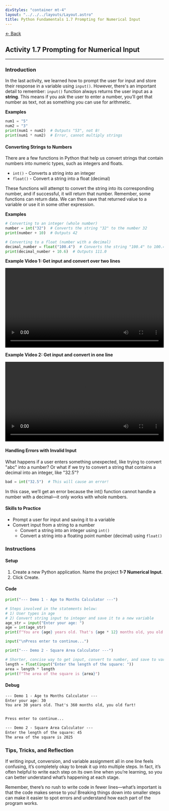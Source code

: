 ```yaml
---
divStyles: "container mt-4"
layout: "../../../layouts/Layout.astro"
title: Python Fundamentals 1.7 Prompting for Numerical Input
---
```


[← Back](/python-fundamentals/)

## Activity 1.7 Prompting for Numerical Input

---

### Introduction

In the last activity, we learned how to prompt the user for input and store their response in a variable using `input()`. However, there's an important detail to remember: `input()` function always returns the user input as a **string**. This means if you ask the user to enter a number, you’ll get that number as text, not as something you can use for arithmetic.

**Examples**

```python
num1 = "5"
num2 = "3"
print(num1 + num2)  # Outputs "53", not 8!
print(num1 * num2)  # Error, cannot multiply strings
```

#### Converting Strings to Numbers

There are a few functions in Python that help us convert strings that contain numbers into numeric types, such as integers and floats.

- `int()` - Converts a string into an integer
- `float()` - Convert a string into a float (decimal)

These functions will attempt to convert the string into its corresponding number, and if successful, it will return that number. Remember, some functions can return data. We can then save that returned value to a variable or use it in some other expression.

**Examples**

```python
# Converting to an integer (whole number)
number = int("32")  # Converts the string "32" to the number 32
print(number + 10)  # Outputs 42

# Converting to a float (number with a decimal)
decimal_number = float("100.4")  # Converts the string "100.4" to 100.4
print(decimal_number + 10.6)  # Outputs 111.0

```

**Example Video 1: Get input and convert over two lines**

<video src="/courses/python-fundamentals/numeric-input-animation.mp4" controls style="width: 100%; max-width: 640px;"></video>

**Example Video 2: Get input and convert in one line**

<video src="/courses/python-fundamentals/numeric-input-animation-2.mp4" controls style="width: 100%; max-width: 640px;"></video>

#### Handling Errors with Invalid Input

What happens if a user enters something unexpected, like trying to convert "abc" into a number? Or what if we try to convert a string that contains a decimal into an integer, like "32.5"?

```python
bad = int("32.5")  # This will cause an error!
```

In this case, we’ll get an error because the int() function cannot handle a number with a decimal—it only works with whole numbers.

#### Skills to Practice

- Prompt a user for input and saving it to a variable
- Convert input from a string to a number
  - Convert a string into an integer using `int()`
  - Convert a string into a floating point number (decimal) using `float()`

### Instructions

#### Setup

1. Create a new Python application. Name the project **1-7 Numerical Input**.
2. Click Create.

#### Code

```python
print("--- Demo 1 - Age to Months Calculator ---")

# Steps involved in the statements below:
# 1) User types in age
# 2) Convert string input to integer and save it to a new variable
age_str = input("Enter your age: ")
age = int(age_str)
print(f"You are {age} years old. That's {age * 12} months old, you old fart!\n")

input("\nPress enter to continue...")

print("--- Demo 2 - Square Area Calculator ---")

# Shorter, concise way to get input, convert to number, and save to variable
length = float(input("Enter the length of the square: "))
area = length * length
print(f"The area of the square is {area}")
```

#### Debug

```txt
--- Demo 1 - Age to Months Calculator ---
Enter your age: 30
You are 30 years old. That's 360 months old, you old fart!


Press enter to continue...

--- Demo 2 - Square Area Calculator ---
Enter the length of the square: 45
The area of the square is 2025
```

### Tips, Tricks, and Reflection

If writing input, conversion, and variable assignment all in one line feels confusing, it’s completely okay to break it up into multiple steps. In fact, it’s often helpful to write each step on its own line when you’re learning, so you can better understand what’s happening at each stage.

Remember, there’s no rush to write code in fewer lines—what’s important is that the code makes sense to you! Breaking things down into smaller steps can make it easier to spot errors and understand how each part of the program works.
